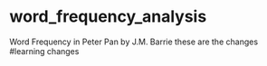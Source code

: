 # word_frequency_analysis
Word Frequency in Peter Pan by J.M. Barrie
these are the changes #learning changes
